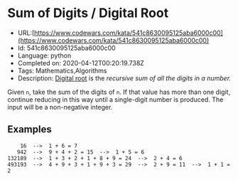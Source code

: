 # Sum of Digits / Digital Root

 - URL:[https://www.codewars.com/kata/541c8630095125aba6000c00](https://www.codewars.com/kata/541c8630095125aba6000c00)
 - Id: 541c8630095125aba6000c00
 - Language: python
 - Completed on: 2020-04-12T00:20:19.738Z
 - Tags: Mathematics,Algorithms
 - Description:
[Digital root](https://en.wikipedia.org/wiki/Digital_root) is the _recursive sum of all the digits in a number._

Given `n`, take the sum of the digits of `n`. If that value has more than one digit, continue reducing in this way until a single-digit number is produced. The input will be a non-negative integer.

## Examples
```
    16  -->  1 + 6 = 7
   942  -->  9 + 4 + 2 = 15  -->  1 + 5 = 6
132189  -->  1 + 3 + 2 + 1 + 8 + 9 = 24  -->  2 + 4 = 6
493193  -->  4 + 9 + 3 + 1 + 9 + 3 = 29  -->  2 + 9 = 11  -->  1 + 1 = 2
```

